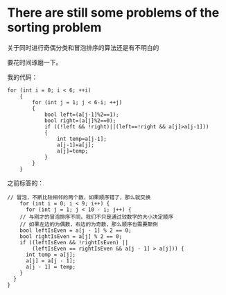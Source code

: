# There are still some problems of the sorting problem

关于同时进行奇偶分类和冒泡排序的算法还是有不明白的

要花时间琢磨一下。

我的代码：
```
for (int i = 0; i < 6; ++i)
	{
		for (int j = 1; j < 6-i; ++j)
		{
			bool left=(a[j-1]%2==1);
			bool right=(a[j]%2==0);
			if ((!left && !right)||(left==!right && a[j]>a[j-1]))
			{
				int temp=a[j-1];
				a[j-1]=a[j];
				a[j]=temp;
			}
		}
	}
  ```
  
  之前标答的：
  ```
  // 冒泡，不断比较相邻的两个数，如果顺序错了，那么就交换
      for (int i = 0; i < 9; i++) {
        for (int j = 1; j < 10 - i; j++) {      
      // 与刚才的冒泡排序不同，我们不只是通过较数字的大小决定顺序
      // 如果左边的为偶数，右边的为奇数，那么顺序也需要颠倒
      bool leftIsEven = a[j - 1] % 2 == 0;
      bool rightIsEven = a[j] % 2 == 0;
      if ((leftIsEven && !rightIsEven) ||
          (leftIsEven == rightIsEven && a[j - 1] > a[j])) {        
        int temp = a[j];        
        a[j] = a[j - 1];
        a[j - 1] = temp;
      }
    }
  }  
  ```
  
